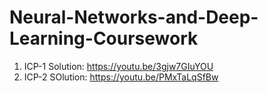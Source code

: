 # Neural-Networks-and-Deep-Learning-Coursework
1. ICP-1 Solution: https://youtu.be/3gjw7GIuYOU
2. ICP-2 SOlution: https://youtu.be/PMxTaLqSfBw
